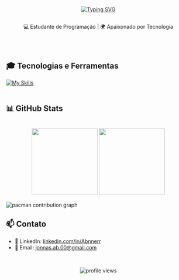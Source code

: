 <br>
<div align="center">
  
  [![Typing SVG](https://readme-typing-svg.demolab.com?font=Fira+Code&weight=900&size=30&letterSpacing=&pause=1000&color=F7F7F7&repeat=false&width=360&lines=%F0%9F%91%8B+Ol%C3%A1%2C+eu+sou+Jonas+)](https://git.io/typing-svg)
  
</div>

##
<p align="center">
  💻 Estudante de Programação | 🌍 Apaixonado por Tecnologia
</p><br><br>

## 🎓 Tecnologias e Ferramentas

[![My Skills](https://skillicons.dev/icons?i=html,css,javascript,python,tailwind,react)](https://skillicons.dev)<br><br>

## 📊 GitHub Stats

<br>
<div align="center">
  <img height="180em" src="https://github-readme-stats.vercel.app/api?username=Abnnerr&show_icons=true&theme=tokyonight"/>
  <img height="180em" src="https://github-readme-stats.vercel.app/api/top-langs/?username=Abnnerr&layout=compact&langs_count=7&theme=tokyonight"/>
</div>
<br>

<picture>
  <source media="(prefers-color-scheme: dark)" srcset="https://raw.githubusercontent.com/Abnnerr/Abnnerr/output/pacman-contribution-graph-dark.svg">
  <source media="(prefers-color-scheme: light)" srcset="https://raw.githubusercontent.com/Abnnerr/Abnnerr/output/pacman-contribution-graph.svg">
  <img alt="pacman contribution graph" src="https://raw.githubusercontent.com/Abnnerr/Abnnerr/output/pacman-contribution-graph.svg">
</picture>

###

###

## 📫 Contato
- 💼 LinkedIn: [linkedin.com/in/Abnnerr](https://www.linkedin.com/in/abner-vieira-b34710365/)
- 📧 Email: [jonnas.ab.00@gmail.com](jonnas.ab.00@gmail.com)
  <br><br>
##
<p align="center">
  <img src="https://komarev.com/ghpvc/?username=Abnnerr&style=for-the-badge&color=red" alt="profile views" />
</p>

